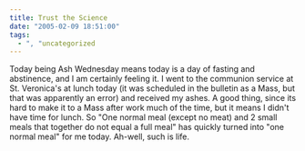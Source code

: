 ```yaml
---
title: Trust the Science
date: "2005-02-09 18:51:00"
tags:
  - ", "uncategorized
---
```

Today being Ash Wednesday means today is a day of fasting and
abstinence, and I am certainly feeling it.  I went to the communion
service at St. Veronica's at lunch today (it was scheduled in the
bulletin as a Mass, but that was apparently an error) and received
my ashes.  A good thing, since its hard to make it to a Mass after
work much of the time, but it means I didn't have time for lunch.
So "One normal meal (except no meat) and 2 small meals that together
do not equal a full meal" has quickly turned into "one normal meal"
for me today.  Ah-well, such is life.

